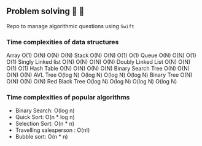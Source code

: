 ## Problem solving :tada: :rocket:


Repo to manage algorithmic questions using `Swift`

###  Time complexities of data structures

Array	                     O(1)	O(N)	O(N)	O(N)
Stack	                     O(N)	O(N)	O(1)	O(1)
Queue	                     O(N)	O(N)	O(1)	O(1)
Singly Linked list	         O(N)	O(N)	O(N)	O(N)
Doubly Linked List	         O(N)	O(N)	O(1)	O(1)
Hash Table	                 O(N)	O(N)	O(N)	O(N)
Binary Search Tree	         O(N)	O(N)	O(N)	O(N)
AVL Tree	                 O(log N)	O(log N)	O(log N)	O(log N)
Binary Tree	                 O(N)	O(N)	O(N)	O(N)
Red Black Tree           	 O(log N)	O(log N)	O(log N)	O(log N)


### Time complexities of popular algorithms
- Binary Search: O(log n)
- Quick Sort: O(n * log n)
- Selection Sort: O(n * n)
- Travelling salesperson : O(n!)
- Bubble sort: O(n * n)